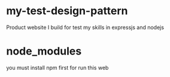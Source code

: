 # my-test-design-pattern
Product website I build for test my skills in expressjs and nodejs

# node_modules
you must install npm first for run this web
